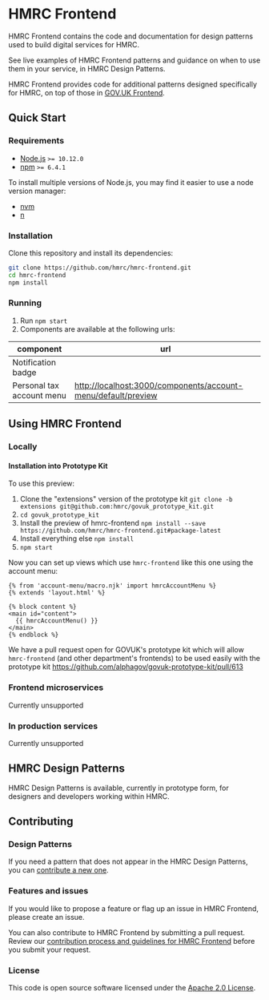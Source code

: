 # HMRC Frontend

HMRC Frontend contains the code and documentation for design patterns used to build digital services for HMRC.

See live examples of HMRC Frontend patterns and guidance on when to use them in your service, in HMRC Design Patterns.

HMRC Frontend provides code for additional patterns designed specifically for HMRC, on top of those in [GOV.UK Frontend](govuk-frontend). 

## Quick Start

### Requirements

* [Node.js](https://nodejs.org/en/) `>= 10.12.0`
* [npm](https://www.npmjs.com/) `>= 6.4.1`

To install multiple versions of Node.js, you may find it easier to use a node version manager:

* [nvm](https://github.com/creationix/nvm)
* [n](https://github.com/tj/n)

### Installation

Clone this repository and install its dependencies:

```bash
git clone https://github.com/hmrc/hmrc-frontend.git
cd hmrc-frontend
npm install
```

### Running

1. Run `npm start`
2. Components are available at the following urls:

| component | url |
|-----------|-----|
| Notification badge | |
| Personal tax account menu  |[http://localhost:3000/components/account-menu/default/preview](http://localhost:3000/components/account-menu/default/preview) |

## Using HMRC Frontend

### Locally

#### Installation into Prototype Kit

To use this preview:

1. Clone the "extensions" version of the prototype kit `git clone -b extensions git@github.com:hmrc/govuk_prototype_kit.git`
2. `cd govuk_prototype_kit`
3. Install the preview of hmrc-frontend `npm install --save https://github.com/hmrc/hmrc-frontend.git#package-latest`
4. Install everything else `npm install`
5. `npm start`

Now you can set up views which use `hmrc-frontend` like this one using the account menu:

```nunjucks
{% from 'account-menu/macro.njk' import hmrcAccountMenu %}
{% extends 'layout.html' %}

{% block content %}
<main id="content">
  {{ hmrcAccountMenu() }}
</main>
{% endblock %}
```
We have a pull request open for GOVUK's prototype kit which will allow `hmrc-frontend` (and other department's frontends) to be used easily with the prototype kit https://github.com/alphagov/govuk-prototype-kit/pull/613

### Frontend microservices

Currently unsupported

### In production services

Currently unsupported

## HMRC Design Patterns

HMRC Design Patterns is available, currently in prototype form, for designers and developers working within HMRC.

## Contributing

### Design Patterns

If you need a pattern that does not appear in the HMRC Design Patterns, you can [contribute a new one](https://github.com/hmrc/assets-frontend/wiki/HMRC-Design-System#contributing-a-design-pattern).

### Features and issues

If you would like to propose a feature or flag up an issue in HMRC Frontend, please create an issue. 

You can also contribute to HMRC Frontend by submitting a pull request. Review our [contribution process and guidelines for HMRC Frontend](CONTRIBUTING.md) before you submit your request.

### License

This code is open source software licensed under the [Apache 2.0 License]("http://www.apache.org/licenses/LICENSE-2.0.html").
